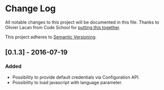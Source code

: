 # Change Log
All notable changes to this project will be documented in this file. Thanks to Olivier Lacan from Code School for [putting this together](http://keepachangelog.com/).

This project adheres to [Semantic Versioning](http://semver.org/).

## [0.1.3] - 2016-07-19
### Added
- Possibility to provide default credentials via Configuration API.
- Possibility to load javascript with language parameter.
